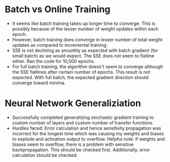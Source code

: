 # Batch vs Online Training
* It seems like batch training takes up longer time to converge. This is possibly because of the lesser number of weight updates within each epoch. 
* However, batch training does converge in lesser number of total weight updates as compared to incremental training. 
* SSE is not declining as smoothly as expected with batch gradient (for small batch) as we would expect. The SSE does not seem to flatline either. Ran the code for 10,000 epochs. 
* For full batch training, the algorithm doesn't seem to converge although the SSE flatlines after certain number of epochs. This result is not expected. With full batch, the expected gradient direction should converge toward minima. 

# Neural Network Generaliziation
* Successfully completed generalizing stochastic gradient training to custom number of layers and custom number of transfer functions.
* Hurdles faced: Error calculation and hence sensitivity propagation was incorrect for the longest time which was causing my weights and biases to explode and activation output to overflow. Helpful note: if weights and biases seem to overflow, there is a problem with sensitive backpropagation. This should be checked first. Additionally, error calculation should be checked.